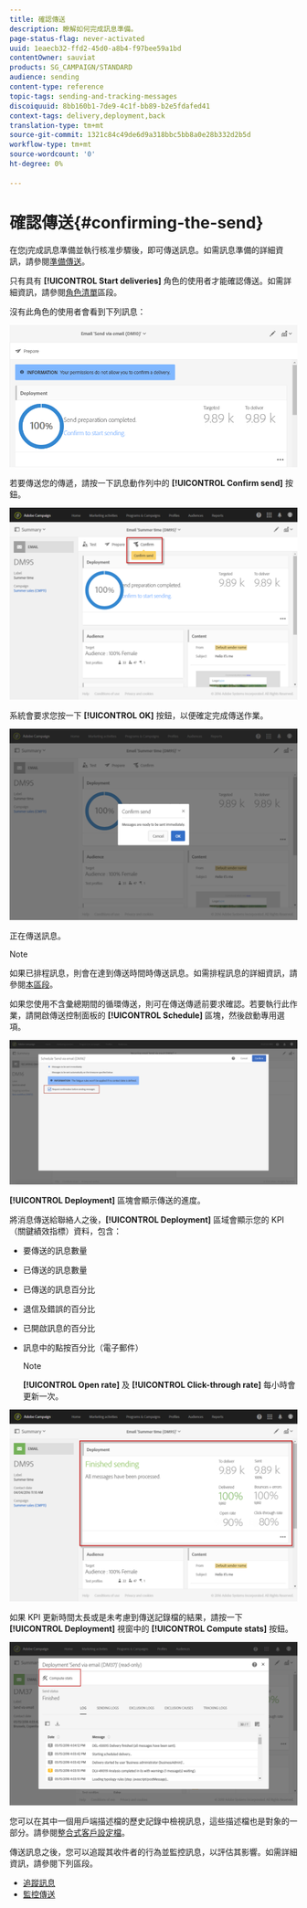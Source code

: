 ```yaml
---
title: 確認傳送
description: 瞭解如何完成訊息準備。
page-status-flag: never-activated
uuid: 1eaecb32-ffd2-45d0-a8b4-f97bee59a1bd
contentOwner: sauviat
products: SG_CAMPAIGN/STANDARD
audience: sending
content-type: reference
topic-tags: sending-and-tracking-messages
discoiquuid: 8bb160b1-7de9-4c1f-bb89-b2e5fdafed41
context-tags: delivery,deployment,back
translation-type: tm+mt
source-git-commit: 1321c84c49de6d9a318bbc5bb8a0e28b332d2b5d
workflow-type: tm+mt
source-wordcount: '0'
ht-degree: 0%

---
```



# 確認傳送{#confirming-the-send}

在您j完成訊息準備並執行核准步驟後，即可傳送訊息。如需訊息準備的詳細資訊，請參閱[準備傳送](../../sending/using/preparing-the-send.md)。

只有具有 **[!UICONTROL Start deliveries]** 角色的使用者才能確認傳送。如需詳細資訊，請參閱[角色清單](../../administration/using/list-of-roles.md)區段。

沒有此角色的使用者會看到下列訊息：

![](assets/confirm_delivery_2.png)

若要傳送您的傳遞，請按一下訊息動作列中的 **[!UICONTROL Confirm send]** 按鈕。

![](assets/confirm_delivery.png)

系統會要求您按一下 **[!UICONTROL OK]** 按鈕，以便確定完成傳送作業。

![](assets/confirm_delivery1.png)

正在傳送訊息。

>[!NOTE]
>
>如果已排程訊息，則會在達到傳送時間時傳送訊息。如需排程訊息的詳細資訊，請參閱[本區段](../../sending/using/about-scheduling-messages.md)。

如果您使用不含彙總期間的循環傳送，則可在傳送傳遞前要求確認。若要執行此作業，請開啟傳送控制面板的 **[!UICONTROL Schedule]** 區塊，然後啟動專用選項。

![](assets/confirmation_recurring_deliveries.png)

**[!UICONTROL Deployment]** 區塊會顯示傳送的進度。

將消息傳送給聯絡人之後，**[!UICONTROL Deployment]** 區域會顯示您的 KPI（關鍵績效指標）資料，包含：

* 要傳送的訊息數量
* 已傳送的訊息數量
* 已傳送的訊息百分比
* 退信及錯誤的百分比
* 已開啟訊息的百分比
* 訊息中的點按百分比（電子郵件）

   >[!NOTE]
   >
   >**[!UICONTROL Open rate]** 及 **[!UICONTROL Click-through rate]** 每小時會更新一次。

![](assets/sending_delivery.png)

如果 KPI 更新時間太長或是未考慮到傳送記錄檔的結果，請按一下 **[!UICONTROL Deployment]** 視窗中的 **[!UICONTROL Compute stats]** 按鈕。

![](assets/sending_delivery7.png)

您可以在其中一個用戶端描述檔的歷史記錄中檢視訊息，這些描述檔也是對象的一部分。請參閱[整合式客戶設定檔](../../audiences/using/integrated-customer-profile.md)。

傳送訊息之後，您可以追蹤其收件者的行為並監控訊息，以評估其影響。如需詳細資訊，請參閱下列區段。

* [追蹤訊息](../../sending/using/tracking-messages.md)
* [監控傳送](../../sending/using/monitoring-a-delivery.md)

